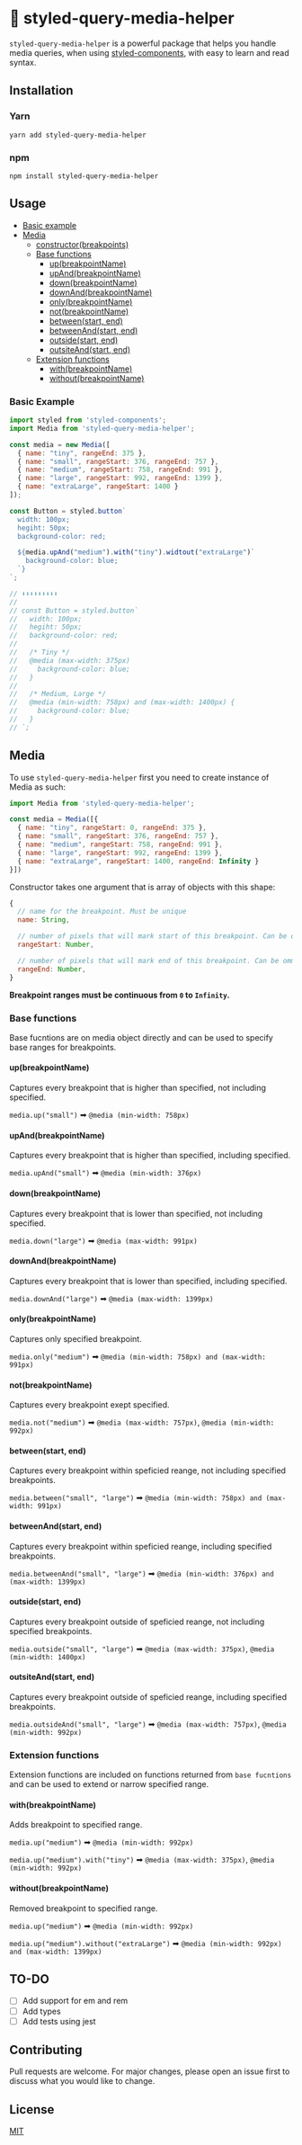 # 💅 styled-query-media-helper

`styled-query-media-helper` is a powerful package that helps you handle media queries, when using [styled-components](https://github.com/styled-components/styled-components), with easy to learn and read syntax.  

## Installation

### Yarn
`yarn add styled-query-media-helper`

### npm
`npm install styled-query-media-helper`

## Usage

- [Basic example](#basic-example)
- [Media](#media)
  * [constructor(breakpoints)](#media)
  * [Base functions](#base-functions)
    * [up(breakpointName)](#upbreakpointname)
    * [upAnd(breakpointName)](#upandbreakpointname)
    * [down(breakpointName)](#downbreakpointname)
    * [downAnd(breakpointName)](#downandbreakpointname)
    * [only(breakpointName)](#onlybreakpointname)
    * [not(breakpointName)](#notbreakpointname)
    * [between(start, end)](#betweenstart-end)
    * [betweenAnd(start, end)](#betweenandstart-end)
    * [outside(start, end)](#outsidestart-end)
    * [outsiteAnd(start, end)](#outsiteandstart-end)
  * [Extension functions](#extension-functions)
    * [with(breakpointName)](#withbreakpointname)
    * [without(breakpointName)](#withoutbreakpointname)

### Basic Example

```javascript
import styled from 'styled-components';
import Media from 'styled-query-media-helper';

const media = new Media([
  { name: "tiny", rangeEnd: 375 },
  { name: "small", rangeStart: 376, rangeEnd: 757 },
  { name: "medium", rangeStart: 758, rangeEnd: 991 },
  { name: "large", rangeStart: 992, rangeEnd: 1399 },
  { name: "extraLarge", rangeStart: 1400 }
]);

const Button = styled.button`
  width: 100px;
  hegiht: 50px;
  background-color: red;

  ${media.upAnd("medium").with("tiny").widtout("extraLarge")`
    background-color: blue;
  `}
`;

// ⬇⬇⬇⬇⬇⬇⬇⬇⬇
// 
// const Button = styled.button`
//   width: 100px;
//   hegiht: 50px;
//   background-color: red;
// 
//   /* Tiny */
//   @media (max-width: 375px) 
//     background-color: blue;
//   }
//   
//   /* Medium, Large */
//   @media (min-width: 758px) and (max-width: 1400px) {
//     background-color: blue;
//   }
// `;

```

## Media

To use `styled-query-media-helper` first you need to create instance of Media as such:

```javascript
import Media from 'styled-query-media-helper';

const media = Media([{
  { name: "tiny", rangeStart: 0, rangeEnd: 375 },
  { name: "small", rangeStart: 376, rangeEnd: 757 },
  { name: "medium", rangeStart: 758, rangeEnd: 991 },
  { name: "large", rangeStart: 992, rangeEnd: 1399 },
  { name: "extraLarge", rangeStart: 1400, rangeEnd: Infinity }
}])
```

Constructor takes one argument that is array of objects with this shape:
```javascript
{
  // name for the breakpoint. Must be unique
  name: String,

  // number of pixels that will mark start of this breakpoint. Can be ommited for the first breakpoint. 
  rangeStart: Number,

  // number of pixels that will mark end of this breakpoint. Can be ommited for the last breakpoint.
  rangeEnd: Number,
}
```

**Breakpoint ranges must be continuous from `0` to `Infinity`.**

### Base functions

Base fucntions are on media object directly and can be used to specify base ranges for breakpoints.  

#### up(breakpointName)
Captures every breakpoint that is higher than specified, not including specified.

`media.up("small")` ➡ `@media (min-width: 758px)`

#### upAnd(breakpointName)
Captures every breakpoint that is higher than specified, including specified.

`media.upAnd("small")` ➡ `@media (min-width: 376px)`

#### down(breakpointName)
Captures every breakpoint that is lower than specified, not including specified.

`media.down("large")` ➡ `@media (max-width: 991px)`


#### downAnd(breakpointName)
Captures every breakpoint that is lower than specified, including specified.

`media.downAnd("large")` ➡ `@media (max-width: 1399px)`

#### only(breakpointName)
Captures only specified breakpoint.

`media.only("medium")` ➡ `@media (min-width: 758px) and (max-width: 991px)`

#### not(breakpointName)
Captures every breakpoint exept specified.

`media.not("medium")` ➡ `@media (max-width: 757px)`, `@media (min-width: 992px)`

#### between(start, end)
Captures every breakpoint within speficied reange, not including specified breakpoints.

`media.between("small", "large")` ➡ `@media (min-width: 758px) and (max-width: 991px)`

#### betweenAnd(start, end)
Captures every breakpoint within speficied reange, including specified breakpoints.

`media.betweenAnd("small", "large")` ➡ `@media (min-width: 376px) and (max-width: 1399px)`


#### outside(start, end)
Captures every breakpoint outside of speficied reange, not including specified breakpoints.

`media.outside("small", "large")` ➡ `@media (max-width: 375px)`, `@media (min-width: 1400px)`

#### outsiteAnd(start, end)
Captures every breakpoint outside of speficied reange, including specified breakpoints.

`media.outsideAnd("small", "large")` ➡ `@media (max-width: 757px)`, `@media (min-width: 992px)`

### Extension functions

Extension functions are included on functions returned from `base fucntions` and can be used to extend or narrow specified range.

#### with(breakpointName)

Adds breakpoint to specified range.

`media.up("medium")` ➡ `@media (min-width: 992px)`

`media.up("medium").with("tiny")` ➡ `@media (max-width: 375px)`, `@media (min-width: 992px)`

#### without(breakpointName)
Removed breakpoint to specified range.

`media.up("medium")` ➡ `@media (min-width: 992px)`

`media.up("medium").without("extraLarge")` ➡ `@media (min-width: 992px)  and (max-width: 1399px)`

## TO-DO
- [ ] Add support for em and rem
- [ ] Add types
- [ ] Add tests using jest

## Contributing
Pull requests are welcome. For major changes, please open an issue first to discuss what you would like to change.

## License
[MIT](https://choosealicense.com/licenses/mit/)
